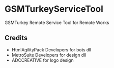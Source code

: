# GSMTurkeyServiceTool
GSMTurkey Remote Service Tool for Remote Works
## Credits
- HtmlAgilityPack Developers for bots dll
- MetroSuite Developers for design dll
- ADCCREATIVE for logo design
